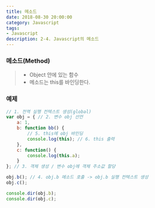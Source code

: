 ```yaml
---
title: 메소드
date: 2018-08-30 20:00:00
category: Javascript
tags:
- Javascript
description: 2-4. Javascript의 메소드
---
```


### **메소드(Method)**
>- Object 안에 있는 함수
>- 메소드는 this를 바인딩한다.

### **예제**
```javascript
// 1. 전역 실행 컨텍스트 생성(global)
var obj = { // 2. 변수 obj 선언
	a: 1,
	b: function bb() {
		// 5. this에 obj 바인딩
		console.log(this); // 6. this 출력
	},
	c: function() {
		console.log(this.a);
	}
}; // 3. 객체 생성 / 변수 obj에 객체 주소값 할당

obj.b(); // 4. obj.b 메소드 호출 -> obj.b 실행 컨텍스트 생성
obj.c();

console.dir(obj.b);
console.dir(obj.c);
```
